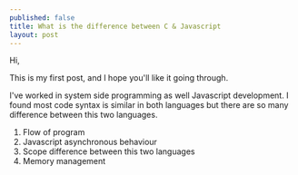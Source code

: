 ```yaml
---
published: false
title: What is the difference between C & Javascript 
layout: post
---
```

Hi, 

This is my first post, and I hope you'll like it going through.

I've worked in system side programming as well Javascript development. I found most code syntax is similar in both languages but there are so many difference between this two languages.

1) Flow of program
2) Javascript asynchronous behaviour
3) Scope difference between this two languages 
4) Memory management